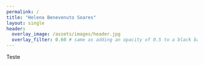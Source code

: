 ```yaml
---
permalink: /
title: "Helena Benevenuto Soares"
layout: single
header:
  overlay_image: /assets/images/header.jpg
  overlay_filter: 0.60 # same as adding an opacity of 0.5 to a black background
---
```


Teste